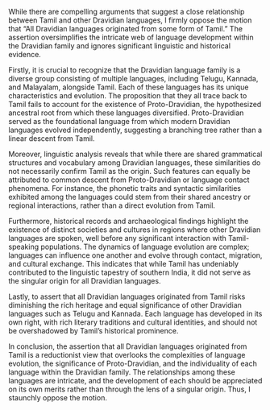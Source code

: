 While there are compelling arguments that suggest a close relationship between Tamil and other Dravidian languages, I firmly oppose the motion that “All Dravidian languages originated from some form of Tamil.” The assertion oversimplifies the intricate web of language development within the Dravidian family and ignores significant linguistic and historical evidence.

Firstly, it is crucial to recognize that the Dravidian language family is a diverse group consisting of multiple languages, including Telugu, Kannada, and Malayalam, alongside Tamil. Each of these languages has its unique characteristics and evolution. The proposition that they all trace back to Tamil fails to account for the existence of Proto-Dravidian, the hypothesized ancestral root from which these languages diversified. Proto-Dravidian served as the foundational language from which modern Dravidian languages evolved independently, suggesting a branching tree rather than a linear descent from Tamil.

Moreover, linguistic analysis reveals that while there are shared grammatical structures and vocabulary among Dravidian languages, these similarities do not necessarily confirm Tamil as the origin. Such features can equally be attributed to common descent from Proto-Dravidian or language contact phenomena. For instance, the phonetic traits and syntactic similarities exhibited among the languages could stem from their shared ancestry or regional interactions, rather than a direct evolution from Tamil.

Furthermore, historical records and archaeological findings highlight the existence of distinct societies and cultures in regions where other Dravidian languages are spoken, well before any significant interaction with Tamil-speaking populations. The dynamics of language evolution are complex; languages can influence one another and evolve through contact, migration, and cultural exchange. This indicates that while Tamil has undeniably contributed to the linguistic tapestry of southern India, it did not serve as the singular origin for all Dravidian languages.

Lastly, to assert that all Dravidian languages originated from Tamil risks diminishing the rich heritage and equal significance of other Dravidian languages such as Telugu and Kannada. Each language has developed in its own right, with rich literary traditions and cultural identities, and should not be overshadowed by Tamil’s historical prominence.

In conclusion, the assertion that all Dravidian languages originated from Tamil is a reductionist view that overlooks the complexities of language evolution, the significance of Proto-Dravidian, and the individuality of each language within the Dravidian family. The relationships among these languages are intricate, and the development of each should be appreciated on its own merits rather than through the lens of a singular origin. Thus, I staunchly oppose the motion.